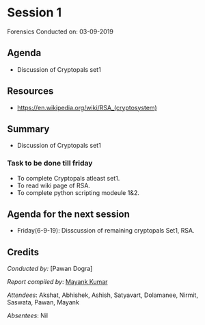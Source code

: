 # Session 1
Forensics
Conducted on: 03-09-2019

## Agenda
- Discussion of Cryptopals set1

## Resources
- https://en.wikipedia.org/wiki/RSA_(cryptosystem) 

## Summary
- Discussion of Cryptopals set1

### Task to be done till friday
- To complete Cryptopals atleast set1.
- To read wiki page of RSA.
- To complete python scripting modeule 1&2.

## Agenda for the next session
- Friday(6-9-19): Disscussion of remaining cryptopals Set1, RSA. 

## Credits
*Conducted by:* [Pawan Dogra]

*Report compiled by*: [Mayank Kumar](https://github.com/Mk-ism/)

*Attendees*: Akshat, Abhishek, Ashish, Satyavart, Dolamanee, Nirmit, Saswata, Pawan, Mayank

*Absentees*: Nil
